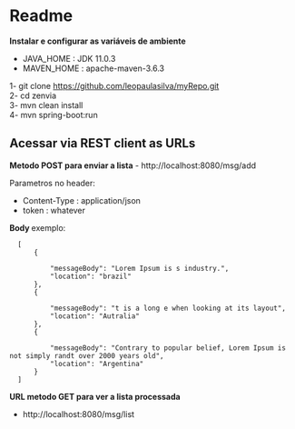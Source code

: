 # Readme 

<strong>Instalar e configurar as variáveis de ambiente</strong> <br />
- JAVA_HOME : JDK 11.0.3 <br />
- MAVEN_HOME : apache-maven-3.6.3<br />
 <p />
 
 1- git clone https://github.com/leopaulasilva/myRepo.git<br />
 2- cd zenvia<br />
 3- mvn clean install<br />
 4- mvn spring-boot:run
 
<h2><strong>Acessar via REST client as URLs </strong></h2>
<strong>Metodo POST para enviar a lista</strong>
 - http://localhost:8080/msg/add<br />

Parametros no header:<br />
  -  Content-Type : application/json<br />
  -  token : whatever<br />

<strong>Body </strong>exemplo:
  ````
    [
        {
            
            "messageBody": "Lorem Ipsum is s industry.",
            "location": "brazil"
        },
        {
            
            "messageBody": "t is a long e when looking at its layout",
            "location": "Autralia"
        },
        {
            
            "messageBody": "Contrary to popular belief, Lorem Ipsum is not simply randt over 2000 years old",
            "location": "Argentina"
        }
    ] 

````

<strong>URL metodo GET para ver a lista processada</strong>
  - http://localhost:8080/msg/list
    

    